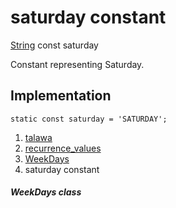 
<div>

# saturday constant

</div>


[String](https://api.flutter.dev/flutter/dart-core/String-class.html)
const saturday



Constant representing Saturday.



## Implementation

``` language-dart
static const saturday = 'SATURDAY';
```







1.  [talawa](../../index.md)
2.  [recurrence_values](../../constants_recurrence_values/)
3.  [WeekDays](../../constants_recurrence_values/WeekDays-class.md)
4.  saturday constant

##### WeekDays class







